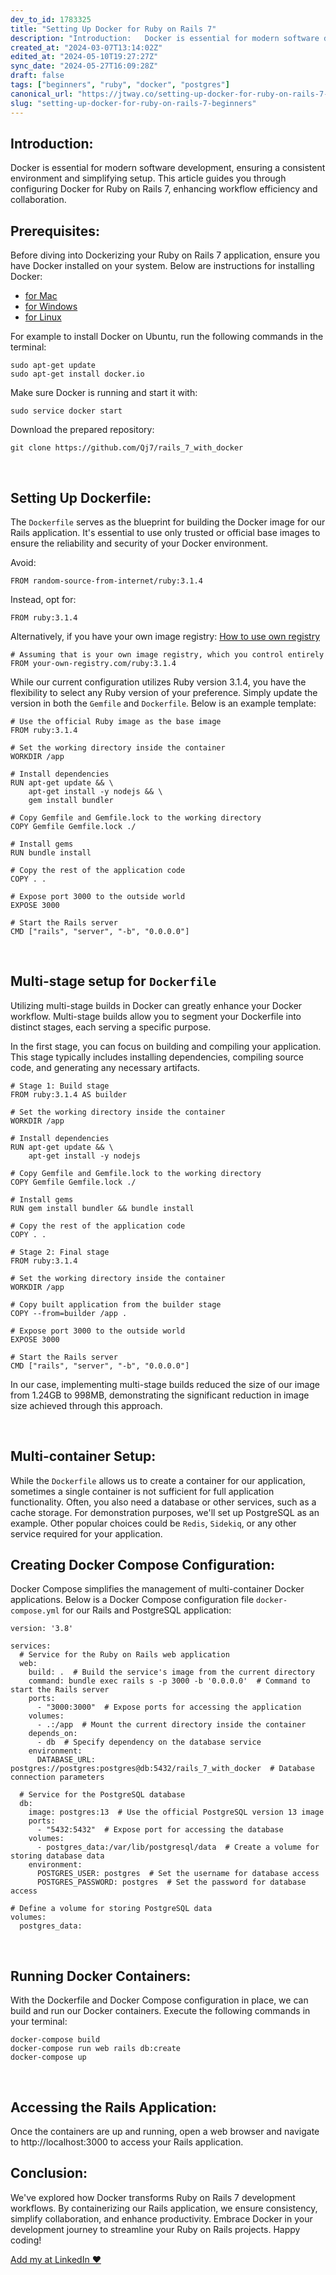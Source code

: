 ```yaml
---
dev_to_id: 1783325
title: "Setting Up Docker for Ruby on Rails 7"
description: "Introduction:   Docker is essential for modern software development, ensuring a consistent..."
created_at: "2024-03-07T13:14:02Z"
edited_at: "2024-05-10T19:27:27Z"
sync_date: "2024-05-27T16:09:28Z"
draft: false
tags: ["beginners", "ruby", "docker", "postgres"]
canonical_url: "https://jtway.co/setting-up-docker-for-ruby-on-rails-7-cd2c942c3d43"
slug: "setting-up-docker-for-ruby-on-rails-7-beginners"
---
```

## Introduction:
Docker is essential for modern software development, ensuring a consistent environment and simplifying setup. This article guides you through configuring Docker for Ruby on Rails 7, enhancing workflow efficiency and collaboration.
&nbsp; 
## Prerequisites:
Before diving into Dockerizing your Ruby on Rails 7 application, ensure you have Docker installed on your system. Below are instructions for installing Docker:

- [for Mac](https://docs.docker.com/desktop/install/mac-install/)
- [for Windows](https://docs.docker.com/desktop/install/windows-install/)
- [for Linux](https://docs.docker.com/desktop/install/linux-install/)

For example to install Docker on Ubuntu, run the following commands in the terminal:
```
sudo apt-get update
sudo apt-get install docker.io
```
Make sure Docker is running and start it with:
```
sudo service docker start
```
Download the prepared repository:
```
git clone https://github.com/Qj7/rails_7_with_docker
```
&nbsp; 

## Setting Up Dockerfile:
The `Dockerfile` serves as the blueprint for building the Docker image for our Rails application. 
It's essential to use only trusted or official base images to ensure the reliability and security of your Docker environment.

Avoid: 

```
FROM random-source-from-internet/ruby:3.1.4
```
Instead, opt for:

```
FROM ruby:3.1.4
```
Alternatively, if you have your own image registry:
[How to use own registry](https://www.docker.com/blog/how-to-use-your-own-registry-2/)
```
# Assuming that is your own image registry, which you control entirely
FROM your-own-registry.com/ruby:3.1.4
```
While our current configuration utilizes Ruby version 3.1.4, you have the flexibility to select any Ruby version of your preference. Simply update the version in both the `Gemfile` and `Dockerfile`. Below is an example template:
```
# Use the official Ruby image as the base image
FROM ruby:3.1.4

# Set the working directory inside the container
WORKDIR /app

# Install dependencies
RUN apt-get update && \
    apt-get install -y nodejs && \
    gem install bundler

# Copy Gemfile and Gemfile.lock to the working directory
COPY Gemfile Gemfile.lock ./

# Install gems
RUN bundle install

# Copy the rest of the application code
COPY . .

# Expose port 3000 to the outside world
EXPOSE 3000

# Start the Rails server
CMD ["rails", "server", "-b", "0.0.0.0"]
```
&nbsp;
## Multi-stage setup for `Dockerfile`
Utilizing multi-stage builds in Docker can greatly enhance your Docker workflow. Multi-stage builds allow you to segment your Dockerfile into distinct stages, each serving a specific purpose.

In the first stage, you can focus on building and compiling your application. This stage typically includes installing dependencies, compiling source code, and generating any necessary artifacts.

```
# Stage 1: Build stage
FROM ruby:3.1.4 AS builder

# Set the working directory inside the container
WORKDIR /app

# Install dependencies
RUN apt-get update && \
    apt-get install -y nodejs

# Copy Gemfile and Gemfile.lock to the working directory
COPY Gemfile Gemfile.lock ./

# Install gems
RUN gem install bundler && bundle install

# Copy the rest of the application code
COPY . .

# Stage 2: Final stage
FROM ruby:3.1.4

# Set the working directory inside the container
WORKDIR /app

# Copy built application from the builder stage
COPY --from=builder /app .

# Expose port 3000 to the outside world
EXPOSE 3000

# Start the Rails server
CMD ["rails", "server", "-b", "0.0.0.0"]
```
In our case, implementing multi-stage builds reduced the size of our image from 1.24GB to 998MB, demonstrating the significant reduction in image size achieved through this approach.

&nbsp;
## Multi-container Setup:

While the `Dockerfile` allows us to create a container for our application, sometimes a single container is not sufficient for full application functionality. Often, you also need a database or other services, such as a cache storage. For demonstration purposes, we'll set up PostgreSQL as an example. Other popular choices could be `Redis`, `Sidekiq`, or any other service required for your application.
&nbsp;
## Creating Docker Compose Configuration:
Docker Compose simplifies the management of multi-container Docker applications. Below is a Docker Compose configuration file `docker-compose.yml` for our Rails and PostgreSQL application:
```
version: '3.8'

services:
  # Service for the Ruby on Rails web application
  web:
    build: .  # Build the service's image from the current directory
    command: bundle exec rails s -p 3000 -b '0.0.0.0'  # Command to start the Rails server
    ports:
      - "3000:3000"  # Expose ports for accessing the application
    volumes:
      - .:/app  # Mount the current directory inside the container
    depends_on:
      - db  # Specify dependency on the database service
    environment:
      DATABASE_URL: postgres://postgres:postgres@db:5432/rails_7_with_docker  # Database connection parameters

  # Service for the PostgreSQL database
  db:
    image: postgres:13  # Use the official PostgreSQL version 13 image
    ports:
      - "5432:5432"  # Expose port for accessing the database
    volumes:
      - postgres_data:/var/lib/postgresql/data  # Create a volume for storing database data
    environment:
      POSTGRES_USER: postgres  # Set the username for database access
      POSTGRES_PASSWORD: postgres  # Set the password for database access

# Define a volume for storing PostgreSQL data
volumes:
  postgres_data:

```

&nbsp;
## Running Docker Containers:
With the Dockerfile and Docker Compose configuration in place, we can build and run our Docker containers. Execute the following commands in your terminal:
```
docker-compose build
docker-compose run web rails db:create
docker-compose up
```
&nbsp;
## Accessing the Rails Application:
Once the containers are up and running, open a web browser and navigate to http://localhost:3000 to access your Rails application.
&nbsp;
## Conclusion:
We've explored how Docker transforms Ruby on Rails 7 development workflows. By containerizing our Rails application, we ensure consistency, simplify collaboration, and enhance productivity. Embrace Docker in your development journey to streamline your Ruby on Rails projects. Happy coding!

[Add my at LinkedIn ❤️](https://www.linkedin.com/in/vladimir-dolgiy/)